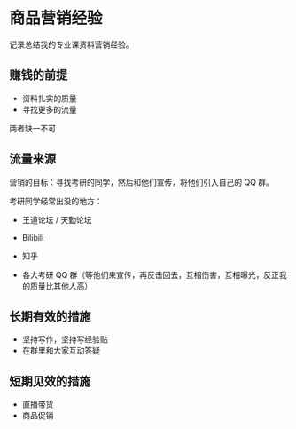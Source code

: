 # 商品营销经验

记录总结我的专业课资料营销经验。

## 赚钱的前提

* 资料扎实的质量
* 寻找更多的流量

两者缺一不可

## 流量来源

营销的目标：寻找考研的同学，然后和他们宣传，将他们引入自己的 QQ 群。

考研同学经常出没的地方：

* 王道论坛 / 天勤论坛

* Bilibili 
* 知乎
* 各大考研 QQ 群（等他们来宣传，再反击回去，互相伤害，互相曝光，反正我的质量比其他人高）

## 长期有效的措施

* 坚持写作，坚持写经验贴
* 在群里和大家互动答疑

## 短期见效的措施

* 直播带货
* 商品促销